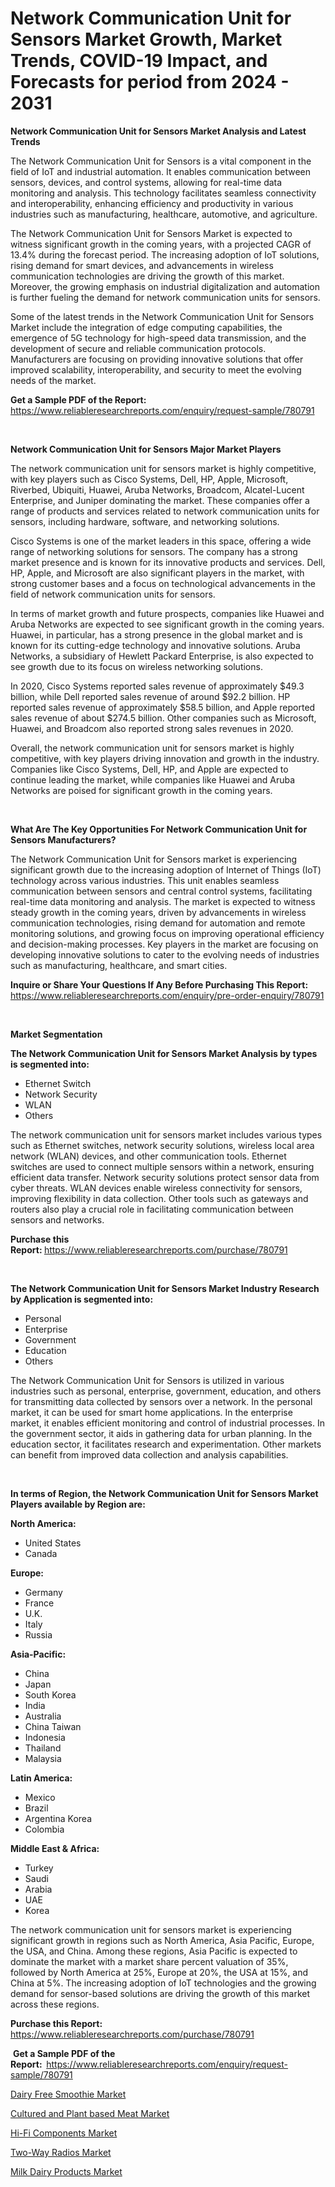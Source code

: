 <p><h1>Network Communication Unit for Sensors Market Growth, Market Trends, COVID-19 Impact, and Forecasts for period from 2024 - 2031</h1></p><p><strong>Network Communication Unit for Sensors Market Analysis and Latest Trends</strong></p>
<p><p>The Network Communication Unit for Sensors is a vital component in the field of IoT and industrial automation. It enables communication between sensors, devices, and control systems, allowing for real-time data monitoring and analysis. This technology facilitates seamless connectivity and interoperability, enhancing efficiency and productivity in various industries such as manufacturing, healthcare, automotive, and agriculture.</p><p>The Network Communication Unit for Sensors Market is expected to witness significant growth in the coming years, with a projected CAGR of 13.4% during the forecast period. The increasing adoption of IoT solutions, rising demand for smart devices, and advancements in wireless communication technologies are driving the growth of this market. Moreover, the growing emphasis on industrial digitalization and automation is further fueling the demand for network communication units for sensors.</p><p>Some of the latest trends in the Network Communication Unit for Sensors Market include the integration of edge computing capabilities, the emergence of 5G technology for high-speed data transmission, and the development of secure and reliable communication protocols. Manufacturers are focusing on providing innovative solutions that offer improved scalability, interoperability, and security to meet the evolving needs of the market.</p></p>
<p><strong>Get a Sample PDF of the Report:&nbsp;</strong> <a href="https://www.reliableresearchreports.com/enquiry/request-sample/780791">https://www.reliableresearchreports.com/enquiry/request-sample/780791</a></p>
<p>&nbsp;</p>
<p><strong>Network Communication Unit for Sensors Major Market Players</strong></p>
<p><p>The network communication unit for sensors market is highly competitive, with key players such as Cisco Systems, Dell, HP, Apple, Microsoft, Riverbed, Ubiquiti, Huawei, Aruba Networks, Broadcom, Alcatel-Lucent Enterprise, and Juniper dominating the market. These companies offer a range of products and services related to network communication units for sensors, including hardware, software, and networking solutions.</p><p>Cisco Systems is one of the market leaders in this space, offering a wide range of networking solutions for sensors. The company has a strong market presence and is known for its innovative products and services. Dell, HP, Apple, and Microsoft are also significant players in the market, with strong customer bases and a focus on technological advancements in the field of network communication units for sensors.</p><p>In terms of market growth and future prospects, companies like Huawei and Aruba Networks are expected to see significant growth in the coming years. Huawei, in particular, has a strong presence in the global market and is known for its cutting-edge technology and innovative solutions. Aruba Networks, a subsidiary of Hewlett Packard Enterprise, is also expected to see growth due to its focus on wireless networking solutions.</p><p>In 2020, Cisco Systems reported sales revenue of approximately $49.3 billion, while Dell reported sales revenue of around $92.2 billion. HP reported sales revenue of approximately $58.5 billion, and Apple reported sales revenue of about $274.5 billion. Other companies such as Microsoft, Huawei, and Broadcom also reported strong sales revenues in 2020.</p><p>Overall, the network communication unit for sensors market is highly competitive, with key players driving innovation and growth in the industry. Companies like Cisco Systems, Dell, HP, and Apple are expected to continue leading the market, while companies like Huawei and Aruba Networks are poised for significant growth in the coming years.</p></p>
<p>&nbsp;</p>
<p><strong>What Are The Key Opportunities For Network Communication Unit for Sensors Manufacturers?</strong></p>
<p><p>The Network Communication Unit for Sensors market is experiencing significant growth due to the increasing adoption of Internet of Things (IoT) technology across various industries. This unit enables seamless communication between sensors and central control systems, facilitating real-time data monitoring and analysis. The market is expected to witness steady growth in the coming years, driven by advancements in wireless communication technologies, rising demand for automation and remote monitoring solutions, and growing focus on improving operational efficiency and decision-making processes. Key players in the market are focusing on developing innovative solutions to cater to the evolving needs of industries such as manufacturing, healthcare, and smart cities.</p></p>
<p><strong>Inquire or Share Your Questions If Any Before Purchasing This Report:</strong> <a href="https://www.reliableresearchreports.com/enquiry/pre-order-enquiry/780791">https://www.reliableresearchreports.com/enquiry/pre-order-enquiry/780791</a></p>
<p>&nbsp;</p>
<p><strong>Market Segmentation</strong></p>
<p><strong>The Network Communication Unit for Sensors Market Analysis by types is segmented into:</strong></p>
<p><ul><li>Ethernet Switch</li><li>Network Security</li><li>WLAN</li><li>Others</li></ul></p>
<p><p>The network communication unit for sensors market includes various types such as Ethernet switches, network security solutions, wireless local area network (WLAN) devices, and other communication tools. Ethernet switches are used to connect multiple sensors within a network, ensuring efficient data transfer. Network security solutions protect sensor data from cyber threats. WLAN devices enable wireless connectivity for sensors, improving flexibility in data collection. Other tools such as gateways and routers also play a crucial role in facilitating communication between sensors and networks.</p></p>
<p><strong>Purchase this Report:&nbsp;</strong><a href="https://www.reliableresearchreports.com/purchase/780791">https://www.reliableresearchreports.com/purchase/780791</a></p>
<p>&nbsp;</p>
<p><strong>The Network Communication Unit for Sensors Market Industry Research by Application is segmented into:</strong></p>
<p><ul><li>Personal</li><li>Enterprise</li><li>Government</li><li>Education</li><li>Others</li></ul></p>
<p><p>The Network Communication Unit for Sensors is utilized in various industries such as personal, enterprise, government, education, and others for transmitting data collected by sensors over a network. In the personal market, it can be used for smart home applications. In the enterprise market, it enables efficient monitoring and control of industrial processes. In the government sector, it aids in gathering data for urban planning. In the education sector, it facilitates research and experimentation. Other markets can benefit from improved data collection and analysis capabilities.</p></p>
<p>&nbsp;</p>
<p><strong>In terms of Region, the Network Communication Unit for Sensors Market Players available by Region are:</strong></p>
<p>
    <p> <strong> North America: </strong>
        <ul>
            <li>United States</li>
            <li>Canada</li>
        </ul>
        </p> 
    <p> <strong> Europe: </strong>
        <ul>
            <li>Germany</li>
            <li>France</li>
            <li>U.K.</li>
            <li>Italy</li>
            <li>Russia</li>
        </ul>
        </p> 
    <p> <strong> Asia-Pacific: </strong>
        <ul>
            <li>China</li>
            <li>Japan</li>
            <li>South Korea</li>
            <li>India</li>
            <li>Australia</li>
            <li>China Taiwan</li>
            <li>Indonesia</li>
            <li>Thailand</li>
            <li>Malaysia</li>
        </ul>
        </p> 
    <p> <strong> Latin America: </strong>
        <ul>
            <li>Mexico</li>
            <li>Brazil</li>
            <li>Argentina Korea</li>
            <li>Colombia</li>
        </ul>
        </p> 
    <p> <strong> Middle East & Africa: </strong>
        <ul>
            <li>Turkey</li>
            <li>Saudi</li>
            <li>Arabia</li>
            <li>UAE</li>
            <li>Korea</li>
        </ul>
    </p>
    </p>
<p><p>The network communication unit for sensors market is experiencing significant growth in regions such as North America, Asia Pacific, Europe, the USA, and China. Among these regions, Asia Pacific is expected to dominate the market with a market share percent valuation of 35%, followed by North America at 25%, Europe at 20%, the USA at 15%, and China at 5%. The increasing adoption of IoT technologies and the growing demand for sensor-based solutions are driving the growth of this market across these regions.</p></p>
<p><strong>Purchase this Report: </strong><a href="https://www.reliableresearchreports.com/purchase/780791">https://www.reliableresearchreports.com/purchase/780791</a></p>
<p>&nbsp;<strong>Get a Sample PDF of the Report:&nbsp;&nbsp;</strong><a href="https://www.reliableresearchreports.com/enquiry/request-sample/780791">https://www.reliableresearchreports.com/enquiry/request-sample/780791</a></p>
<p><strong></strong></p>
<p><p><a href="https://medium.com/@chiragreportprime/dairy-free-smoothie-market-insights-into-market-cagr-market-trends-and-growth-strategies-dbc17151ceb9">Dairy Free Smoothie Market</a></p><p><a href="https://medium.com/@gaberaynor54567/cultured-and-plant-based-meat-market-comprehensive-assessment-by-type-application-and-geography-7d24be47bce6">Cultured and Plant based Meat Market</a></p><p><a href="https://github.com/jsmusil/Market-Research-Report-List-2/blob/main/hi-fi-components-market.md">Hi-Fi Components Market</a></p><p><a href="https://github.com/yemakinde/Market-Research-Report-List-1/blob/main/two-way-radios-market.md">Two-Way Radios Market</a></p><p><a href="https://medium.com/@gaberaynor54567/milk-dairy-products-market-share-evolution-and-market-growth-trends-2024-2031-cb3333776e75">Milk Dairy Products Market</a></p></p>